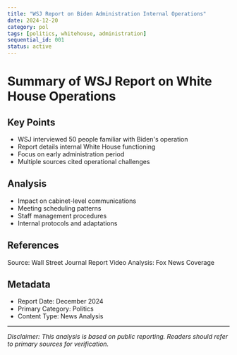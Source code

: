 ```yaml
---
title: "WSJ Report on Biden Administration Internal Operations"
date: 2024-12-20
category: pol
tags: [politics, whitehouse, administration]
sequential_id: 001
status: active
---
```


# Summary of WSJ Report on White House Operations

## Key Points
- WSJ interviewed 50 people familiar with Biden's operation
- Report details internal White House functioning
- Focus on early administration period
- Multiple sources cited operational challenges

## Analysis
- Impact on cabinet-level communications
- Meeting scheduling patterns
- Staff management procedures
- Internal protocols and adaptations

## References
Source: Wall Street Journal Report
Video Analysis: Fox News Coverage

## Metadata
- Report Date: December 2024
- Primary Category: Politics
- Content Type: News Analysis

---
*Disclaimer: This analysis is based on public reporting. Readers should refer to primary sources for verification.*